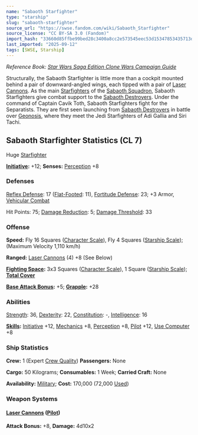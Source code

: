 ```yaml
---
name: "Sabaoth Starfighter"
type: "starship"
slug: "sabaoth-starfighter"
source_url: "https://swse.fandom.com/wiki/Sabaoth_Starfighter"
source_license: "CC BY-SA 3.0 (Fandom)"
import_hash: "33660d85ffbe99bed28c3400a8cc2e573545eec53d15347853435713d839d870"
last_imported: "2025-09-12"
tags: [SWSE, Starship]
---
```

*Reference Book: [Star Wars Saga Edition Clone Wars Campaign Guide](https://swse.fandom.com/wiki/Star_Wars_Saga_Edition_Clone_Wars_Campaign_Guide)*

Structurally, the Sabaoth Starfighter is little more than a cockpit mounted behind a pair of downward-angled wings, each tipped with a pair of [Laser Cannons](https://swse.fandom.com/wiki/Laser_Cannons). As the main [Starfighters](https://swse.fandom.com/wiki/Starfighters) of the [Sabaoth Squadron](https://swse.fandom.com/wiki/Sabaoth_Squadron), Sabaoth Starfighters give combat support to the [Sabaoth Destroyers](https://swse.fandom.com/wiki/Sabaoth_Destroyers). Under the command of Captain Cavik Toth, Sabaoth Starfighters fight for the Separatists. They are first seen launching from [Sabaoth Destroyers](https://swse.fandom.com/wiki/Sabaoth_Destroyers) in battle over [Geonosis](https://swse.fandom.com/wiki/Geonosis), where they meet the Jedi Starfighters of Adi Gallia and Siri Tachi.
## Sabaoth Starfighter Statistics (CL 7)
Huge [Starfighter](https://swse.fandom.com/wiki/Starfighter)

**[Initiative](https://swse.fandom.com/wiki/Initiative):** +12; **Senses:** [Perception](https://swse.fandom.com/wiki/Perception) +8
### Defenses
[Reflex Defense](https://swse.fandom.com/wiki/Reflex_Defense_(Vehicles)): 17 ([Flat-Footed](https://swse.fandom.com/wiki/Flat-Footed): 11), [Fortitude Defense](https://swse.fandom.com/wiki/Fortitude_Defense_(Vehicles)): 23; +3 Armor, [Vehicular Combat](https://swse.fandom.com/wiki/Vehicular_Combat)

Hit Points: 75; [Damage Reduction](https://swse.fandom.com/wiki/Damage_Reduction): 5; [Damage Threshold](https://swse.fandom.com/wiki/Damage_Threshold_(Vehicles)): 33
### Offense
**Speed:** Fly 16 Squares ([Character Scale](https://swse.fandom.com/wiki/Character_Scale)), Fly 4 Squares ([Starship Scale](https://swse.fandom.com/wiki/Starship_Scale)); (Maximum Velocity 1,110 km/h)

**Ranged:** [Laser Cannons](https://swse.fandom.com/wiki/Laser_Cannons) (4) +8 (See Below)

**[Fighting Space](https://swse.fandom.com/wiki/Fighting_Space):** 3x3 Squares ([Character Scale](https://swse.fandom.com/wiki/Character_Scale)), 1 Square ([Starship Scale](https://swse.fandom.com/wiki/Starship_Scale)); **[Total Cover](https://swse.fandom.com/wiki/Total_Cover)**

**[Base Attack Bonus](https://swse.fandom.com/wiki/Base_Attack_Bonus):** +5; **[Grapple](https://swse.fandom.com/wiki/Grapple):** +28
### Abilities
[Strength](https://swse.fandom.com/wiki/Strength): 36, [Dexterity](https://swse.fandom.com/wiki/Dexterity): 22, [Constitution](https://swse.fandom.com/wiki/Constitution): -, [Intelligence](https://swse.fandom.com/wiki/Intelligence): 16

**[Skills](https://swse.fandom.com/wiki/Skills):** [Initiative](https://swse.fandom.com/wiki/Initiative) +12, [Mechanics](https://swse.fandom.com/wiki/Mechanics) +8, [Perception](https://swse.fandom.com/wiki/Perception) +8, [Pilot](https://swse.fandom.com/wiki/Pilot) +12, [Use Computer](https://swse.fandom.com/wiki/Use_Computer) +8
### Ship Statistics
**Crew:** 1 (Expert [Crew Quality](https://swse.fandom.com/wiki/Crew_Quality)) **Passengers:** None

**Cargo:** 50 Kilograms; **Consumables:** 1 Week; **Carried Craft:** None

**Availability:** [Military](https://swse.fandom.com/wiki/Military); **Cost:** 170,000 (72,000 [Used](https://swse.fandom.com/wiki/Used))
### Weapon Systems
#### **[Laser Cannons](https://swse.fandom.com/wiki/Laser_Cannons) ([Pilot](https://swse.fandom.com/wiki/Pilot_(Vehicle_Combat)))**
**Attack Bonus:** +8, **Damage:** 4d10x2